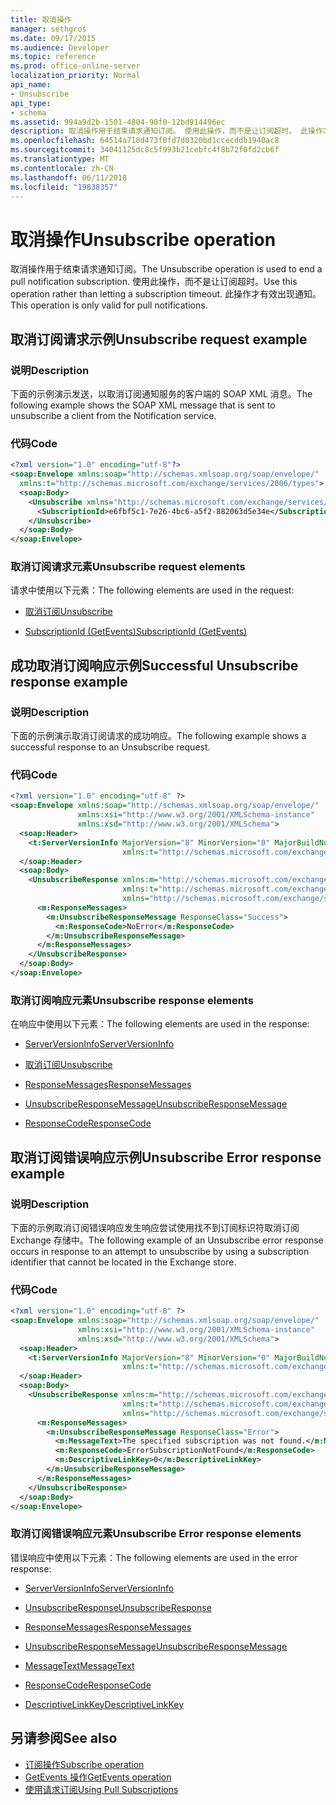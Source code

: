 ```yaml
---
title: 取消操作
manager: sethgros
ms.date: 09/17/2015
ms.audience: Developer
ms.topic: reference
ms.prod: office-online-server
localization_priority: Normal
api_name:
- Unsubscribe
api_type:
- schema
ms.assetid: 994a9d2b-1501-4804-90f0-12bd914496ec
description: 取消操作用于结束请求通知订阅。 使用此操作，而不是让订阅超时。 此操作才有效出现通知。
ms.openlocfilehash: 64514a718d473f0fd7d0320bd1ccecddb1940ac8
ms.sourcegitcommit: 34041125dc8c5f993b21cebfc4f8b72f0fd2cb6f
ms.translationtype: MT
ms.contentlocale: zh-CN
ms.lasthandoff: 06/11/2018
ms.locfileid: "19838357"
---
```

# <a name="unsubscribe-operation"></a><span data-ttu-id="5b6d5-105">取消操作</span><span class="sxs-lookup"><span data-stu-id="5b6d5-105">Unsubscribe operation</span></span>

<span data-ttu-id="5b6d5-106">取消操作用于结束请求通知订阅。</span><span class="sxs-lookup"><span data-stu-id="5b6d5-106">The Unsubscribe operation is used to end a pull notification subscription.</span></span> <span data-ttu-id="5b6d5-107">使用此操作，而不是让订阅超时。</span><span class="sxs-lookup"><span data-stu-id="5b6d5-107">Use this operation rather than letting a subscription timeout.</span></span> <span data-ttu-id="5b6d5-108">此操作才有效出现通知。</span><span class="sxs-lookup"><span data-stu-id="5b6d5-108">This operation is only valid for pull notifications.</span></span>
  
## <a name="unsubscribe-request-example"></a><span data-ttu-id="5b6d5-109">取消订阅请求示例</span><span class="sxs-lookup"><span data-stu-id="5b6d5-109">Unsubscribe request example</span></span>

### <a name="description"></a><span data-ttu-id="5b6d5-110">说明</span><span class="sxs-lookup"><span data-stu-id="5b6d5-110">Description</span></span>

<span data-ttu-id="5b6d5-111">下面的示例演示发送，以取消订阅通知服务的客户端的 SOAP XML 消息。</span><span class="sxs-lookup"><span data-stu-id="5b6d5-111">The following example shows the SOAP XML message that is sent to unsubscribe a client from the Notification service.</span></span>
  
### <a name="code"></a><span data-ttu-id="5b6d5-112">代码</span><span class="sxs-lookup"><span data-stu-id="5b6d5-112">Code</span></span>

```XML
<?xml version="1.0" encoding="utf-8"?>
<soap:Envelope xmlns:soap="http://schemas.xmlsoap.org/soap/envelope/"
  xmlns:t="http://schemas.microsoft.com/exchange/services/2006/types">
  <soap:Body>
    <Unsubscribe xmlns="http://schemas.microsoft.com/exchange/services/2006/messages">
      <SubscriptionId>e6fbf5c1-7e26-4bc6-a5f2-882063d5e34e</SubscriptionId>  
    </Unsubscribe>
  </soap:Body>
</soap:Envelope>
```

### <a name="unsubscribe-request-elements"></a><span data-ttu-id="5b6d5-113">取消订阅请求元素</span><span class="sxs-lookup"><span data-stu-id="5b6d5-113">Unsubscribe request elements</span></span>

<span data-ttu-id="5b6d5-114">请求中使用以下元素：</span><span class="sxs-lookup"><span data-stu-id="5b6d5-114">The following elements are used in the request:</span></span>
  
- [<span data-ttu-id="5b6d5-115">取消订阅</span><span class="sxs-lookup"><span data-stu-id="5b6d5-115">Unsubscribe</span></span>](unsubscribe.md)
    
- [<span data-ttu-id="5b6d5-116">SubscriptionId (GetEvents)</span><span class="sxs-lookup"><span data-stu-id="5b6d5-116">SubscriptionId (GetEvents)</span></span>](subscriptionid-getevents.md)
    
## <a name="successful-unsubscribe-response-example"></a><span data-ttu-id="5b6d5-117">成功取消订阅响应示例</span><span class="sxs-lookup"><span data-stu-id="5b6d5-117">Successful Unsubscribe response example</span></span>

### <a name="description"></a><span data-ttu-id="5b6d5-118">说明</span><span class="sxs-lookup"><span data-stu-id="5b6d5-118">Description</span></span>

<span data-ttu-id="5b6d5-119">下面的示例演示取消订阅请求的成功响应。</span><span class="sxs-lookup"><span data-stu-id="5b6d5-119">The following example shows a successful response to an Unsubscribe request.</span></span>
  
### <a name="code"></a><span data-ttu-id="5b6d5-120">代码</span><span class="sxs-lookup"><span data-stu-id="5b6d5-120">Code</span></span>

```xml
<?xml version="1.0" encoding="utf-8" ?>
<soap:Envelope xmlns:soap="http://schemas.xmlsoap.org/soap/envelope/" 
               xmlns:xsi="http://www.w3.org/2001/XMLSchema-instance" 
               xmlns:xsd="http://www.w3.org/2001/XMLSchema">
  <soap:Header>
    <t:ServerVersionInfo MajorVersion="8" MinorVersion="0" MajorBuildNumber="628" MinorBuildNumber="0" 
                         xmlns:t="http://schemas.microsoft.com/exchange/services/2006/types" />
  </soap:Header>
  <soap:Body>
    <UnsubscribeResponse xmlns:m="http://schemas.microsoft.com/exchange/services/2006/messages" 
                         xmlns:t="http://schemas.microsoft.com/exchange/services/2006/types" 
                         xmlns="http://schemas.microsoft.com/exchange/services/2006/messages">
      <m:ResponseMessages>
        <m:UnsubscribeResponseMessage ResponseClass="Success">
          <m:ResponseCode>NoError</m:ResponseCode>
        </m:UnsubscribeResponseMessage>
      </m:ResponseMessages>
    </UnsubscribeResponse>
  </soap:Body>
</soap:Envelope>
```

### <a name="unsubscribe-response-elements"></a><span data-ttu-id="5b6d5-121">取消订阅响应元素</span><span class="sxs-lookup"><span data-stu-id="5b6d5-121">Unsubscribe response elements</span></span>

<span data-ttu-id="5b6d5-122">在响应中使用以下元素：</span><span class="sxs-lookup"><span data-stu-id="5b6d5-122">The following elements are used in the response:</span></span>
  
- [<span data-ttu-id="5b6d5-123">ServerVersionInfo</span><span class="sxs-lookup"><span data-stu-id="5b6d5-123">ServerVersionInfo</span></span>](serverversioninfo.md)
    
- [<span data-ttu-id="5b6d5-124">取消订阅</span><span class="sxs-lookup"><span data-stu-id="5b6d5-124">Unsubscribe</span></span>](unsubscribe.md)
    
- [<span data-ttu-id="5b6d5-125">ResponseMessages</span><span class="sxs-lookup"><span data-stu-id="5b6d5-125">ResponseMessages</span></span>](responsemessages.md)
    
- [<span data-ttu-id="5b6d5-126">UnsubscribeResponseMessage</span><span class="sxs-lookup"><span data-stu-id="5b6d5-126">UnsubscribeResponseMessage</span></span>](unsubscriberesponsemessage.md)
    
- [<span data-ttu-id="5b6d5-127">ResponseCode</span><span class="sxs-lookup"><span data-stu-id="5b6d5-127">ResponseCode</span></span>](responsecode.md)
    
## <a name="unsubscribe-error-response-example"></a><span data-ttu-id="5b6d5-128">取消订阅错误响应示例</span><span class="sxs-lookup"><span data-stu-id="5b6d5-128">Unsubscribe Error response example</span></span>

### <a name="description"></a><span data-ttu-id="5b6d5-129">说明</span><span class="sxs-lookup"><span data-stu-id="5b6d5-129">Description</span></span>

<span data-ttu-id="5b6d5-130">下面的示例取消订阅错误响应发生响应尝试使用找不到订阅标识符取消订阅 Exchange 存储中。</span><span class="sxs-lookup"><span data-stu-id="5b6d5-130">The following example of an Unsubscribe error response occurs in response to an attempt to unsubscribe by using a subscription identifier that cannot be located in the Exchange store.</span></span>
  
### <a name="code"></a><span data-ttu-id="5b6d5-131">代码</span><span class="sxs-lookup"><span data-stu-id="5b6d5-131">Code</span></span>

```XML
<?xml version="1.0" encoding="utf-8" ?>
<soap:Envelope xmlns:soap="http://schemas.xmlsoap.org/soap/envelope/" 
               xmlns:xsi="http://www.w3.org/2001/XMLSchema-instance" 
               xmlns:xsd="http://www.w3.org/2001/XMLSchema">
  <soap:Header>
    <t:ServerVersionInfo MajorVersion="8" MinorVersion="0" MajorBuildNumber="628" MinorBuildNumber="0" 
                         xmlns:t="http://schemas.microsoft.com/exchange/services/2006/types" />
  </soap:Header>
  <soap:Body>
    <UnsubscribeResponse xmlns:m="http://schemas.microsoft.com/exchange/services/2006/messages" 
                         xmlns:t="http://schemas.microsoft.com/exchange/services/2006/types" 
                         xmlns="http://schemas.microsoft.com/exchange/services/2006/messages">
      <m:ResponseMessages>
        <m:UnsubscribeResponseMessage ResponseClass="Error">
          <m:MessageText>The specified subscription was not found.</m:MessageText>
          <m:ResponseCode>ErrorSubscriptionNotFound</m:ResponseCode>
          <m:DescriptiveLinkKey>0</m:DescriptiveLinkKey>
        </m:UnsubscribeResponseMessage>
      </m:ResponseMessages>
    </UnsubscribeResponse>
  </soap:Body>
</soap:Envelope>
```

### <a name="unsubscribe-error-response-elements"></a><span data-ttu-id="5b6d5-132">取消订阅错误响应元素</span><span class="sxs-lookup"><span data-stu-id="5b6d5-132">Unsubscribe Error response elements</span></span>

<span data-ttu-id="5b6d5-133">错误响应中使用以下元素：</span><span class="sxs-lookup"><span data-stu-id="5b6d5-133">The following elements are used in the error response:</span></span>
  
- [<span data-ttu-id="5b6d5-134">ServerVersionInfo</span><span class="sxs-lookup"><span data-stu-id="5b6d5-134">ServerVersionInfo</span></span>](serverversioninfo.md)
    
- [<span data-ttu-id="5b6d5-135">UnsubscribeResponse</span><span class="sxs-lookup"><span data-stu-id="5b6d5-135">UnsubscribeResponse</span></span>](unsubscriberesponse.md)
    
- [<span data-ttu-id="5b6d5-136">ResponseMessages</span><span class="sxs-lookup"><span data-stu-id="5b6d5-136">ResponseMessages</span></span>](responsemessages.md)
    
- [<span data-ttu-id="5b6d5-137">UnsubscribeResponseMessage</span><span class="sxs-lookup"><span data-stu-id="5b6d5-137">UnsubscribeResponseMessage</span></span>](unsubscriberesponsemessage.md)
    
- [<span data-ttu-id="5b6d5-138">MessageText</span><span class="sxs-lookup"><span data-stu-id="5b6d5-138">MessageText</span></span>](messagetext.md)
    
- [<span data-ttu-id="5b6d5-139">ResponseCode</span><span class="sxs-lookup"><span data-stu-id="5b6d5-139">ResponseCode</span></span>](responsecode.md)
    
- [<span data-ttu-id="5b6d5-140">DescriptiveLinkKey</span><span class="sxs-lookup"><span data-stu-id="5b6d5-140">DescriptiveLinkKey</span></span>](descriptivelinkkey.md)
    
## <a name="see-also"></a><span data-ttu-id="5b6d5-141">另请参阅</span><span class="sxs-lookup"><span data-stu-id="5b6d5-141">See also</span></span>

- [<span data-ttu-id="5b6d5-142">订阅操作</span><span class="sxs-lookup"><span data-stu-id="5b6d5-142">Subscribe operation</span></span>](subscribe-operation.md)
- [<span data-ttu-id="5b6d5-143">GetEvents 操作</span><span class="sxs-lookup"><span data-stu-id="5b6d5-143">GetEvents operation</span></span>](getevents-operation.md)
- [<span data-ttu-id="5b6d5-144">使用请求订阅</span><span class="sxs-lookup"><span data-stu-id="5b6d5-144">Using Pull Subscriptions</span></span>](http://msdn.microsoft.com/library/f956bc0e-2b25-4613-966b-54c65456897c%28Office.15%29.aspx)

